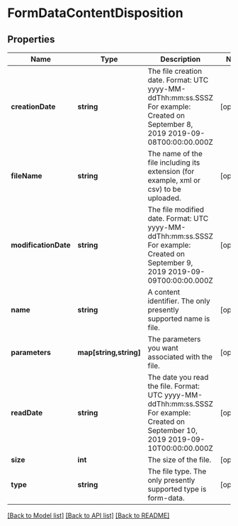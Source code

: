 # FormDataContentDisposition

## Properties
Name | Type | Description | Notes
------------ | ------------- | ------------- | -------------
**creationDate** | **string** | The file creation date. Format: UTC yyyy-MM-ddThh:mm:ss.SSSZ For example: Created on September 8, 2019 2019-09-08T00:00:00.000Z | [optional] 
**fileName** | **string** | The name of the file including its extension (for example, xml or csv) to be uploaded. | [optional] 
**modificationDate** | **string** | The file modified date. Format: UTC yyyy-MM-ddThh:mm:ss.SSSZ For example: Created on September 9, 2019 2019-09-09T00:00:00.000Z | [optional] 
**name** | **string** | A content identifier. The only presently supported name is file. | [optional] 
**parameters** | **map[string,string]** | The parameters you want associated with the file. | [optional] 
**readDate** | **string** | The date you read the file. Format: UTC yyyy-MM-ddThh:mm:ss.SSSZ For example: Created on September 10, 2019 2019-09-10T00:00:00.000Z | [optional] 
**size** | **int** | The size of the file. | [optional] 
**type** | **string** | The file type. The only presently supported type is form-data. | [optional] 

[[Back to Model list]](../README.md#documentation-for-models) [[Back to API list]](../README.md#documentation-for-api-endpoints) [[Back to README]](../README.md)


